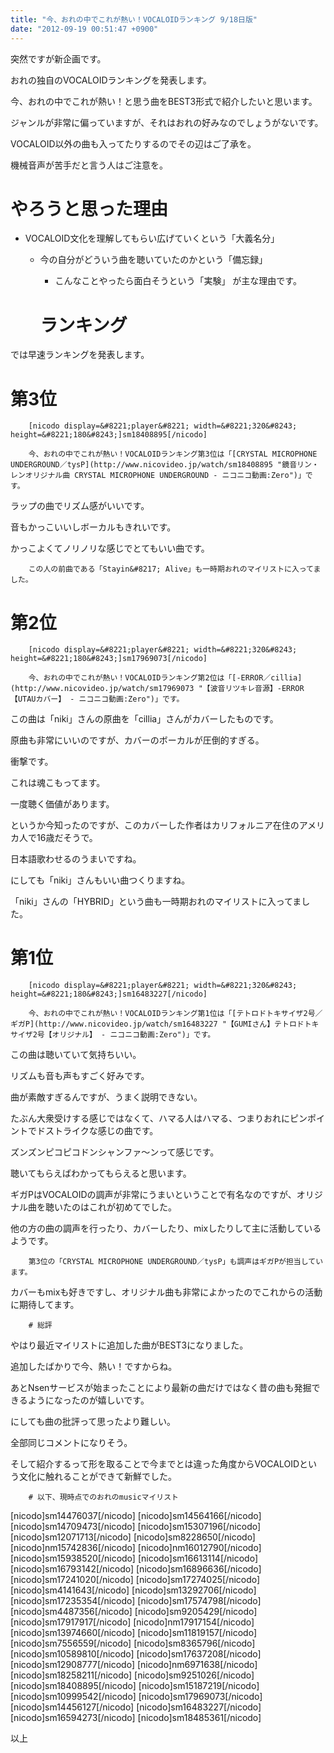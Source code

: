 ```yaml
---
title: "今、おれの中でこれが熱い！VOCALOIDランキング 9/18日版"
date: "2012-09-19 00:51:47 +0900"
---
```


突然ですが新企画です。

おれの独自のVOCALOIDランキングを発表します。

今、おれの中でこれが熱い！と思う曲をBEST3形式で紹介したいと思います。

ジャンルが非常に偏っていますが、それはおれの好みなのでしょうがないです。

VOCALOID以外の曲も入ってたりするのでその辺はご了承を。

機械音声が苦手だと言う人はご注意を。

# やろうと思った理由

- VOCALOID文化を理解してもらい広げていくという「大義名分」 
    - 今の自分がどういう曲を聴いていたのかという「備忘録」 
        - こんなことやったら面白そうという「実験」
が主な理由です。

        # ランキング

では早速ランキングを発表します。

# 第3位

        [nicodo display=&#8221;player&#8221; width=&#8221;320&#8243; height=&#8221;180&#8243;]sm18408895[/nicodo]

        今、おれの中でこれが熱い！VOCALOIDランキング第3位は「[CRYSTAL MICROPHONE UNDERGROUND／tysP](http://www.nicovideo.jp/watch/sm18408895 "鏡音リン・レンオリジナル曲 CRYSTAL MICROPHONE UNDERGROUND - ニコニコ動画:Zero")」です。

ラップの曲でリズム感がいいです。

音もかっこいいしボーカルもきれいです。

かっこよくてノリノリな感じでとてもいい曲です。

        この人の前曲である「Stayin&#8217; Alive」も一時期おれのマイリストに入ってました。

# 第2位

        [nicodo display=&#8221;player&#8221; width=&#8221;320&#8243; height=&#8221;180&#8243;]sm17969073[/nicodo]

        今、おれの中でこれが熱い！VOCALOIDランキング第2位は「[-ERROR／cillia](http://www.nicovideo.jp/watch/sm17969073 "【波音リツキレ音源】-ERROR 【UTAUカバー】 - ニコニコ動画:Zero")」です。

この曲は「niki」さんの原曲を「cillia」さんがカバーしたものです。

原曲も非常にいいのですが、カバーのボーカルが圧倒的すぎる。

衝撃です。

これは魂こもってます。

一度聴く価値があります。

というか今知ったのですが、このカバーした作者はカリフォルニア在住のアメリカ人で16歳だそうで。

日本語歌わせるのうまいですね。

にしても「niki」さんもいい曲つくりますね。

「niki」さんの「HYBRID」という曲も一時期おれのマイリストに入ってました。

# 第1位

        [nicodo display=&#8221;player&#8221; width=&#8221;320&#8243; height=&#8221;180&#8243;]sm16483227[/nicodo]

        今、おれの中でこれが熱い！VOCALOIDランキング第1位は「[テトロドトキサイザ2号／ギガP](http://www.nicovideo.jp/watch/sm16483227 "【GUMIさん】テトロドトキサイザ2号【オリジナル】 - ニコニコ動画:Zero")」です。

この曲は聴いていて気持ちいい。

リズムも音も声もすごく好みです。

曲が素敵すぎるんですが、うまく説明できない。

たぶん大衆受けする感じではなくて、ハマる人はハマる、つまりおれにピンポイントでドストライクな感じの曲です。

ズンズンピコピコドンシャンファ～ンって感じです。

聴いてもらえばわかってもらえると思います。

ギガPはVOCALOIDの調声が非常にうまいということで有名なのですが、オリジナル曲を聴いたのはこれが初めてでした。

他の方の曲の調声を行ったり、カバーしたり、mixしたりして主に活動しているようです。

        第3位の「CRYSTAL MICROPHONE UNDERGROUND／tysP」も調声はギガPが担当しています。

カバーもmixも好きですし、オリジナル曲も非常によかったのでこれからの活動に期待してます。

        # 総評

やはり最近マイリストに追加した曲がBEST3になりました。

追加したばかりで今、熱い！ですからね。

あとNsenサービスが始まったことにより最新の曲だけではなく昔の曲も発掘できるようになったのが嬉しいです。

にしても曲の批評って思ったより難しい。

全部同じコメントになりそう。

そして紹介するって形を取ることで今までとは違った角度からVOCALOIDという文化に触れることができて新鮮でした。

        # 以下、現時点でのおれのmusicマイリスト

[nicodo]sm14476037[/nicodo]
[nicodo]sm14564166[/nicodo]
[nicodo]sm14709473[/nicodo]
[nicodo]sm15307196[/nicodo]
[nicodo]sm12071713[/nicodo]
[nicodo]sm8228650[/nicodo]
[nicodo]nm15742836[/nicodo]
[nicodo]nm16012790[/nicodo]
[nicodo]sm15938520[/nicodo]
[nicodo]sm16613114[/nicodo]
[nicodo]sm16793142[/nicodo]
[nicodo]sm16896636[/nicodo]
[nicodo]sm17241020[/nicodo]
[nicodo]sm17274025[/nicodo]
[nicodo]sm4141643[/nicodo]
[nicodo]sm13292706[/nicodo]
[nicodo]sm17235354[/nicodo]
[nicodo]sm17574798[/nicodo]
[nicodo]sm4487356[/nicodo]
[nicodo]sm9205429[/nicodo]
[nicodo]sm17917917[/nicodo]
[nicodo]nm17917154[/nicodo]
[nicodo]sm13974660[/nicodo]
[nicodo]sm11819157[/nicodo]
[nicodo]sm7556559[/nicodo]
[nicodo]sm8365796[/nicodo]
[nicodo]sm10589810[/nicodo]
[nicodo]sm17637208[/nicodo]
[nicodo]sm12908777[/nicodo]
[nicodo]nm6971638[/nicodo]
[nicodo]sm18258211[/nicodo]
[nicodo]sm9251026[/nicodo]
[nicodo]sm18408895[/nicodo]
[nicodo]sm15187219[/nicodo]
[nicodo]sm10999542[/nicodo]
[nicodo]sm17969073[/nicodo]
[nicodo]sm14456127[/nicodo]
[nicodo]sm16483227[/nicodo]
[nicodo]sm16594273[/nicodo]
[nicodo]sm18485361[/nicodo]

以上

